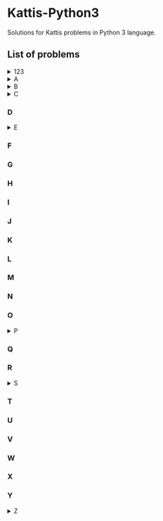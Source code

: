 # Kattis-Python3
Solutions for Kattis problems in Python 3 language.

## List of problems
<details>
    <summary>123</summary>

####  [**99 Problems**](https://open.kattis.com/problems/99problemsh)
* [Solution in PY3](https://github.com/Hasan-Kalzi/Kattis-Python3/blob/main/src/Py3/99_Problems.py)
* [Solution in PY2](https://github.com/Hasan-Kalzi/Kattis-Python3/blob/main/src/Py2/99_Problems.py)

</details>

<details>
    <summary>A</summary>

####  [**Aaah!**](https://open.kattis.com/problems/aaah)
* [Solution in PY3](https://github.com/Hasan-Kalzi/Kattis-Python3/blob/main/src/Py3/Aaah.py)
* [Solution in PY2](https://github.com/Hasan-Kalzi/Kattis-Python3/blob/main/src/Py2/Aaah.py)
#### [**ACM Contest Scoring**](https://open.kattis.com/problems/acm)
* [Solution in PY3](https://github.com/Hasan-Kalzi/Kattis-Python3/blob/main/src/Py3/ACM_Contest_Scoring.py)
* [Solution in PY2](https://github.com/Hasan-Kalzi/Kattis-Python3/blob/main/src/Py2/ACM_Contest_Scoring.py)
#### [**Add Two Numbers**](https://open.kattis.com/problems/addtwonumbers) 
* [Solution in PY3](https://github.com/Hasan-Kalzi/Kattis-Python3/blob/main/src/Py3/Add_Two_Numbers.py) 
* [Solution in PY2](https://github.com/Hasan-Kalzi/Kattis-Python3/blob/main/src/Py2/Add_Two_Numbers.py)
#### [**Alphabet Spam**](https://open.kattis.com/problems/alphabetspam)
* [Solution in PY3](https://github.com/Hasan-Kalzi/Kattis-Python3/blob/main/src/Py3/Alphabet_Spam.py)
* [Solution in PY2](https://github.com/Hasan-Kalzi/Kattis-Python3/blob/main/src/Py2/Alphabet_Spam.py)
#### [**A New Alphabet**](https://open.kattis.com/problems/anewalphabet)
[Solution in PY3](https://github.com/Hasan-Kalzi/Kattis-Python3/blob/main/src/Py3/A_New_Alphabet.py)
[Solution in PY2](https://github.com/Hasan-Kalzi/Kattis-Python3/blob/main/src/Py2/A_New_Alphabet.py)
#### [**Apaxiaaaaaaaaaaaans!**](https://open.kattis.com/problems/apaxiaaans)
* [Solution in PY3](https://github.com/Hasan-Kalzi/Kattis-Python3/blob/main/src/Py3/Apaxiaaaaaaaaaaaans.py)
* [Solution in PY2](https://github.com/Hasan-Kalzi/Kattis-Python3/blob/main/src/Py2/Apaxiaaaaaaaaaaaans.py)
#### [**A Rational Sequence 2**](https://open.kattis.com/problems/rationalsequence2)
* [Solution in PY3](https://github.com/Hasan-Kalzi/Kattis-Python3/blob/main/src/Py3/A_Rational_Sequence_2.py)
* [Solution in PY2](https://github.com/Hasan-Kalzi/Kattis-Python3/blob/main/src/Py2/A_Rational_Sequence_2.py)
#### [**A Real Challenge**](https://open.kattis.com/problems/areal)
* [Solution in PY3](https://github.com/Hasan-Kalzi/Kattis-Python3/blob/main/src/Py3/A_Real_Challenge.py)
* [Solution in PY2](https://github.com/Hasan-Kalzi/Kattis-Python3/blob/main/src/Py2/A_Real_Challenge.py)
#### [**Arm Coordination**](https://open.kattis.com/problems/armcoordination)
* [Solution in PY3](https://github.com/Hasan-Kalzi/Kattis-Python3/blob/main/src/Py3/Arm_Coordination.py)
* [Solution in PY2](https://github.com/Hasan-Kalzi/Kattis-Python3/blob/main/src/Py2/Arm_Coordination.py)
#### [**Arrangement**](https://open.kattis.com/problems/upprodun)
* [Solution in PY3](https://github.com/Hasan-Kalzi/Kattis-Python3/blob/main/src/Py3/Arrangement.py)
* [Solution in PY2](https://github.com/Hasan-Kalzi/Kattis-Python3/blob/main/src/Py2/Arrangement.py)
#### [**ASCII Addition**](https://open.kattis.com/problems/asciiaddition)
* [Solution in PY3](https://github.com/Hasan-Kalzi/Kattis-Python3/blob/main/src/Py3/ASCII_Addition.py) 
* [Solution in PY2](https://github.com/Hasan-Kalzi/Kattis-Python3/blob/main/src/Py2/ASCII_Addition.py)
#### [**Astrological Sign**](https://open.kattis.com/problems/astrologicalsign)
* [Solution in PY3](https://github.com/Hasan-Kalzi/Kattis-Python3/blob/main/src/Py3/Astrological_Sign.py) 
* [Solution in PY2](https://github.com/Hasan-Kalzi/Kattis-Python3/blob/main/src/Py2/Astrological_Sign.py)
#### [**Autori**](https://open.kattis.com/problems/autori)
* [Solution in PY3](https://github.com/Hasan-Kalzi/Kattis-Python3/blob/main/src/Py3/Autori.py)
* [Solution in PY2](https://github.com/Hasan-Kalzi/Kattis-Python3/blob/main/src/Py2/Autori.py)
#### [**Average Character**](https://open.kattis.com/problems/averagecharacter)
* [Solution in PY3](https://github.com/Hasan-Kalzi/Kattis-Python3/blob/main/src/Py3/Average_Character.py)
* [Solution in PY2](https://github.com/Hasan-Kalzi/Kattis-Python3/blob/main/src/Py2/Average_Character.py)
#### [**Avion**](https://open.kattis.com/problems/avion)
* [Solution in PY3](https://github.com/Hasan-Kalzi/Kattis-Python3/blob/main/src/Py3/Avion.py)
* [Solution in PY2](https://github.com/Hasan-Kalzi/Kattis-Python3/blob/main/src/Py2/Avion.py)

</details>

<details>
    <summary>B</summary>

#### [**Batter Up**](https://open.kattis.com/problems/batterup)
* [Solution in PY3](https://github.com/Hasan-Kalzi/Kattis-Python3/blob/main/src/Py3/Batter_Up.py)
* [Solution in PY2](https://github.com/Hasan-Kalzi/Kattis-Python3/blob/main/src/Py2/Batter_Up.py)
#### [**Beavergnaw**](https://open.kattis.com/problems/beavergnaw)
* [Solution in PY3](https://github.com/Hasan-Kalzi/Kattis-Python3/blob/main/src/Py3/Beavergnaw.py)
* [Solution in PY2](https://github.com/Hasan-Kalzi/Kattis-Python3/blob/main/src/Py2/Beavergnaw.py)
#### [**Bela**](https://open.kattis.com/problems/bela)
* [Solution in PY3](https://github.com/Hasan-Kalzi/Kattis-Python3/blob/main/src/Py3/Bela.py)
* [Solution in PY2](https://github.com/Hasan-Kalzi/Kattis-Python3/blob/main/src/Py2/Bela.py)
#### [**Betting**](https://open.kattis.com/problems/betting)
* [Solution in PY3](https://github.com/Hasan-Kalzi/Kattis-Python3/blob/main/src/Py3/Betting.py)
* [Solution in PY2](https://github.com/Hasan-Kalzi/Kattis-Python3/blob/main/src/Py2/Betting.py)
#### [**Bijele**](https://open.kattis.com/problems/bijele)
* [Solution in PY3](https://github.com/Hasan-Kalzi/Kattis-Python3/blob/main/src/Py3/Bijele.py)
* [Solution in PY2](https://github.com/Hasan-Kalzi/Kattis-Python3/blob/main/src/Py2/Bijele.py)
#### [**Birthday Memorization**](https://open.kattis.com/problems/fodelsedagsmemorisering/en)
* [Solution in PY3](https://github.com/Hasan-Kalzi/Kattis-Python3/blob/main/src/Py3/Birthday_Memorization.py)
* [Solution in PY2](https://github.com/Hasan-Kalzi/Kattis-Python3/blob/main/src/Py2/Birthday_Memorization.py)
#### [**Bluetooth**](https://open.kattis.com/problems/bluetooth/en)
* [Solution in PY3](https://github.com/Hasan-Kalzi/Kattis-Python3/blob/main/src/Py3/Bluetooth.py)
* [Solution in PY2](https://github.com/Hasan-Kalzi/Kattis-Python3/blob/main/src/Py2/Bluetooth.py)
#### [**Boat Parts**](https://open.kattis.com/problems/boatparts)
* [Solution in PY3](https://github.com/Hasan-Kalzi/Kattis-Python3/blob/main/src/Py3/Boat_Parts.py)
* [Solution in PY2](https://github.com/Hasan-Kalzi/Kattis-Python3/blob/main/src/Py2/Boat_Parts.py)
#### [**Breaking Branches**](https://open.kattis.com/problems/breakingbranches)
* [Solution in PY3](https://github.com/Hasan-Kalzi/Kattis-Python3/blob/main/src/Py3/Breaking_Branches.py)
* [Solution in PY2](https://github.com/Hasan-Kalzi/Kattis-Python3/blob/main/src/Py2/Breaking_Branches.py)
#### [**Broken Calculator**](https://open.kattis.com/problems/brokencalculator)
* [Solution in PY3](https://github.com/Hasan-Kalzi/Kattis-Python3/blob/main/src/Py3/Broken_Calculator.py)
* [Solution in PY2](https://github.com/Hasan-Kalzi/Kattis-Python3/blob/main/src/Py2/Broken_Calculator.py)
#### [**Building Pyramids**](https://open.kattis.com/problems/pyramids)
* [Solution in PY3](https://github.com/Hasan-Kalzi/Kattis-Python3/blob/main/src/Py3/Building_Pyramids.py)
* [Solution in PY2](https://github.com/Hasan-Kalzi/Kattis-Python2/blob/main/src/Py2/Building_Pyramids.py)
#### [**Buka**](https://open.kattis.com/problems/buka)
* [Solution in PY3](https://github.com/Hasan-Kalzi/Kattis-Python3/blob/main/src/Py3/Buka.py)
* [Solution in PY2](https://github.com/Hasan-Kalzi/Kattis-Python3/blob/main/src/Py2/Buka.py)
#### [**Bus**](https://open.kattis.com/problems/bus)
* [Solution in PY3](https://github.com/Hasan-Kalzi/Kattis-Python3/blob/main/src/Py3/Bus.py)
* [Solution in PY2](https://github.com/Hasan-Kalzi/Kattis-Python3/blob/main/src/Py2/Bus.py)

</details>

<details>
    <summary>C</summary>

#### [**Calculating Dart Scores**](https://open.kattis.com/problems/calculatingdartscores)
* [Solution in PY3](https://github.com/Hasan-Kalzi/Kattis-Python3/blob/main/src/Py3/Calculating_Dart_Scores.py)
* [Solution in PY2](https://github.com/Hasan-Kalzi/Kattis-Python3/blob/main/src/Py2/Calculating_Dart_Scores.py)
#### [**Cetvrta**](https://open.kattis.com/problems/cetvrta)
* [Solution in PY3](https://github.com/Hasan-Kalzi/Kattis-Python3/blob/main/src/Py3/Cetvrta.py)
* [Solution in PY2](https://github.com/Hasan-Kalzi/Kattis-Python3/blob/main/src/Py2/Cetvrta.py)
#### [**Chanukah Challenge**](https://open.kattis.com/problems/chanukah)
* [Solution in PY3](https://github.com/Hasan-Kalzi/Kattis-Python3/blob/main/src/Py3/Chanukah_Challenge.py)
* [Solution in PY2](https://github.com/Hasan-Kalzi/Kattis-Python3/blob/main/src/Py2/Chanukah_Challenge.py)
#### [**Cinema Crowds 2**](https://open.kattis.com/problems/cinema2)
* [Solution in PY3](https://github.com/Hasan-Kalzi/Kattis-Python3/blob/main/src/Py3/Cinema_Crowds_2.py)
* [Solution in PY2](https://github.com/Hasan-Kalzi/Kattis-Python3/blob/main/src/Py2/Cinema_Crowds_2.py)
#### [**Closing the Loop**](https://open.kattis.com/problems/closingtheloop)
* [Solution in PY3](https://github.com/Hasan-Kalzi/Kattis-Python3/blob/main/src/Py3/Closing_the_Loop.py)
* [Solution in PY2](https://github.com/Hasan-Kalzi/Kattis-Python3/blob/main/src/Py2/Closing_the_Loop.py)
#### [**Code to Save Lives**](https://open.kattis.com/problems/codetosavelives)
* [Solution in PY3](https://github.com/Hasan-Kalzi/Kattis-Python3/blob/main/src/Py3/Code_to_Save_Lives.py)
* [Solution in PY2](https://github.com/Hasan-Kalzi/Kattis-Python3/blob/main/src/Py2/Code_to_Save_Lives.py)
#### [**Cold-puter Science**](https://open.kattis.com/problems/cold)
* [Solution in PY3](https://github.com/Hasan-Kalzi/Kattis-Python3/blob/main/src/Py3/Cold_puter_Science.py)
* [Solution in PY2](https://github.com/Hasan-Kalzi/Kattis-Python3/blob/main/src/Py2/Cold_puter_Science.py)
#### [**Coloring Socks**](https://open.kattis.com/problems/color)
* [Solution in PY3](https://github.com/Hasan-Kalzi/Kattis-Python3/blob/main/src/Py3/Coloring_Socks.py)
* [Solution in PY2](https://github.com/Hasan-Kalzi/Kattis-Python3/blob/main/src/Py2/Coloring_Socks.py)
#### [**Contest Struggles**](https://open.kattis.com/problems/conteststruggles)
* [Solution in PY3](https://github.com/Hasan-Kalzi/Kattis-Python3/blob/main/src/Py3/Contest_Struggles.py)
* [Solution in PY2](https://github.com/Hasan-Kalzi/Kattis-Python3/blob/main/src/Py2/Contest_Struggles.py)
#### [**Cooking Water**](https://open.kattis.com/problems/cookingwater)
* [Solution in PY3](https://github.com/Hasan-Kalzi/Kattis-Python3/blob/main/src/Py3/Cooking_Water.py)
* [Solution in PY2](https://github.com/Hasan-Kalzi/Kattis-Python3/blob/main/src/Py2/Cooking_Water.py)
#### [**Count the Vowels**](https://open.kattis.com/problems/countthevowels)
* [Solution in PY3](https://github.com/Hasan-Kalzi/Kattis-Python3/blob/main/src/Py3/Count_the_Vowels.py)
* [Solution in PY2](https://github.com/Hasan-Kalzi/Kattis-Python3/blob/main/src/Py2/Count_the_Vowels.py)
#### [**Counting Clauses**](https://open.kattis.com/problems/countingclauses)
* [Solution in PY3](https://github.com/Hasan-Kalzi/Kattis-Python3/blob/main/src/Py3/Counting_Clauses.py)
* [Solution in PY2](https://github.com/Hasan-Kalzi/Kattis-Python3/blob/main/src/Py2/Counting_Clauses.py)

</details>

### D

<details>
    <summary>E</summary>

#### [**Exoplanet Lighthouse**](https://open.kattis.com/problems/exoplanetlighthouse)
* [Solution in PY3](https://github.com/Hasan-Kalzi/Kattis-Python3/blob/main/src/Py3/Exoplanet_Lighthouse.py)
* [Solution in PY2](https://github.com/Hasan-Kalzi/Kattis-Python3/blob/main/src/Py2/Exoplanet_Lighthouse.py)

</details>

### F
### G
### H
### I
### J
### K
### L
### M
### N
### O

<details>
    <summary>P</summary>

#### [**Pachyderm Peanut Packing**](https://open.kattis.com/problems/pachydermpeanutpacking)
* [Solution in PY3](https://github.com/Hasan-Kalzi/Kattis-Python3/blob/main/src/Py3/Pachyderm_Peanut_Packing.py)
* [Solution in PY2](https://github.com/Hasan-Kalzi/Kattis-Python3/blob/main/src/Py2/Pachyderm_Peanut_Packing.py)

</details>

### Q
### R

<details>
    <summary>S</summary>

#### [**Scaling Recipe**](https://open.kattis.com/problems/scalingrecipe)
* [Solution in PY3](https://github.com/Hasan-Kalzi/Kattis-Python3/blob/main/src/Py3/Scaling_Recipe.py)
* [Solution in PY2](https://github.com/Hasan-Kalzi/Kattis-Python3/blob/main/src/Py2/Scaling_Recipe.py)
#### [**Social Distancing**](https://open.kattis.com/problems/socialdistancing2)
* [Solution in PY3](https://github.com/Hasan-Kalzi/Kattis-Python3/blob/main/src/Py3/Social_Distancing.py)
* [Solution in PY2](https://github.com/Hasan-Kalzi/Kattis-Python3/blob/main/src/Py2/Social_Distancing.py)

</details>

### T
### U
### V
### W
### X
### Y

<details>
    <summary>Z</summary>

#### [**Zoom**](https://open.kattis.com/problems/zoom)
* [Solution in PY3](https://github.com/Hasan-Kalzi/Kattis-Python3/blob/main/src/Py3/Zoom.py)
* [Solution in PY2](https://github.com/Hasan-Kalzi/Kattis-Python3/blob/main/src/Py2/Zoom.py)

</details>



